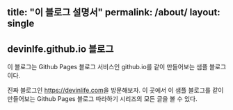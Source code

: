 title: "이 블로그 설명서"
permalink: /about/
layout: single
---

## devinlfe.github.io 블로그

이 블로그는 Github Pages 블로그 서비스인 github.io를 같이 만들어보는 샘플 블로그이다.

진짜 블로그인 <https://devinlife.com>을 방문해보자.
이 곳에서 이 샘플 블로그를 같이 만들어보는 Github Pages 블로그 따라하기 시리즈의
모든 글을 볼 수 있다.